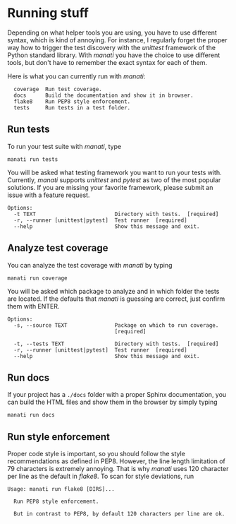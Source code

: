 # Running stuff

Depending on what helper tools you are using, you have to use 
different syntax, which is kind of annoying. For instance, I regularly
forget the proper way how to trigger the test discovery with the
*unittest* framework of the Python standard library. With *manati*
you have the choice to use different tools, but don't have to remember
the exact syntax for each of them.

Here is what you can currently run with *manati*:

```text
  coverage  Run test coverage.
  docs      Build the documentation and show it in browser.
  flake8    Run PEP8 style enforcement.
  tests     Run tests in a test folder.
```

## Run tests

To run your test suite with *manati*, type

```
manati run tests
```

You will be asked what testing framework you want to run your tests with.
Currently, *manati* supports *unittest* and *pytest* as two of the most
popular solutions. If you are missing your favorite framework, please submit
an issue with a feature request.

```text
Options:
  -t TEXT                         Directory with tests.  [required]
  -r, --runner [unittest|pytest]  Test runner  [required]
  --help                          Show this message and exit.
```

## Analyze test coverage

You can analyze the test coverage with *manati* by typing

```
manati run coverage
```

You will be asked which package to analyze and in which folder the
tests are located. If the defaults that *manati* is guessing are correct,
just confirm them with ENTER.

```text
Options:
  -s, --source TEXT               Package on which to run coverage.
                                  [required]

  -t, --tests TEXT                Directory with tests.  [required]
  -r, --runner [unittest|pytest]  Test runner  [required]
  --help                          Show this message and exit.
```

## Run docs

If your project has a `./docs` folder with a proper Sphinx documentation,
you can build the HTML files and show them in the browser by simply typing

```
manati run docs
```

## Run style enforcement

Proper code style is important, so you should follow the style recommendations
as defined in PEP8. However, the line length limitation of 79 characters is
extremely annoying. That is why *manati* uses 120 character per line as the
default in *flake8*. To scan for style deviations, run

```
Usage: manati run flake8 [DIRS]...

  Run PEP8 style enforcement.

  But in contrast to PEP8, by default 120 characters per line are ok.
```
